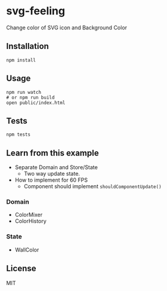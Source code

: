 # svg-feeling

Change color of SVG icon and Background Color

## Installation

    npm install

## Usage

    npm run watch
    # or npm run build
    open public/index.html

## Tests

    npm tests


## Learn from this example

- Separate Domain and Store/State
    - Two way update state.
- How to implement for 60 FPS 
    - Component should implement `shouldComponentUpdate()`

### Domain

- ColorMixer
- ColorHistory

### State

- WallColor

## License

MIT